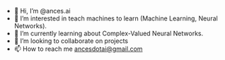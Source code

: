 - 👋 Hi, I’m @ances.ai
- 👀 I’m interested in teach machines to learn (Machine Learning, Neural Networks).
- 🌱 I’m currently learning about Complex-Valued Neural Networks.
- 💞️ I’m looking to collaborate on projects 
- 📫 How to reach me ancesdotai@gmail.com

